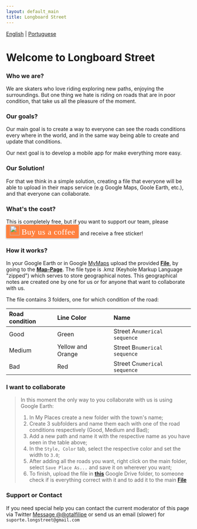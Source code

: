 ```yaml
---
layout: default_main
title: Longboard Street
---
```

[English](./index.html)  |  [Portuguese](./index_pt-Pt.html)
# Welcome to Longboard Street

### Who we are?

We are skaters who love riding exploring new paths, enjoying the surroundings. But one thing we hate is riding on roads that are in poor condition, that take us all the pleasure of the moment.

### Our goals?

Our main goal is to create a way to everyone can see the roads conditions every where in the world, and in the same way being able to create and update that conditions.

Our next goal is to develop a mobile app for make everything more easy.

### Our Solution!

For that we think in a simple solution, creating a file that everyone will be able to upload in their maps service (e.g Google Maps, Goole Earth, etc.), and that everyone can collaborate.

### What's the cost?

This is completely free, but if you want to support our team, please <style>.bmc-button img{width: 27px !important;margin-bottom: 1px !important;box-shadow: none !important;border: none !important;vertical-align: middle !important;}.bmc-button{line-height: 36px !important;height:37px !important;text-decoration: none !important;display:inline-flex !important;color:#ffffff !important;background-color:#FF813F !important;border-radius: 3px !important;border: 1px solid transparent !important;padding: 1px 9px !important;font-size: 22px !important;letter-spacing:0.6px !important;box-shadow: 0px 1px 2px rgba(190, 190, 190, 0.5) !important;-webkit-box-shadow: 0px 1px 2px 2px rgba(190, 190, 190, 0.5) !important;margin: 0 auto !important;font-family:'Cookie', cursive !important;-webkit-box-sizing: border-box !important;box-sizing: border-box !important;-o-transition: 0.3s all linear !important;-webkit-transition: 0.3s all linear !important;-moz-transition: 0.3s all linear !important;-ms-transition: 0.3s all linear !important;transition: 0.3s all linear !important;}.bmc-button:hover, .bmc-button:active, .bmc-button:focus {-webkit-box-shadow: 0px 1px 2px 2px rgba(190, 190, 190, 0.5) !important;text-decoration: none !important;box-shadow: 0px 1px 2px 2px rgba(190, 190, 190, 0.5) !important;opacity: 0.85 !important;color:#ffffff !important;}</style><link href="https://fonts.googleapis.com/css?family=Cookie" rel="stylesheet"><a class="bmc-button" target="_blank" href="https://www.buymeacoffee.com/longstreet"><img src="https://bmc-cdn.nyc3.digitaloceanspaces.com/BMC-button-images/BMC-btn-logo.svg" alt="Buy us a coffee"><span style="margin-left:5px">Buy us a coffee</span></a> and receive a free sticker!

### How it works?

In your Google Earth or in Google [MyMaps](https://www.google.com/mymaps/) upload the provided **[File](./map-page.html)**, by going to the **[Map-Page](./map-page.html)**.
The file type is .kmz (Keyhole Markup Language "zipped")
which serves to store geographical notes. This geographical notes are created one by one for us or for anyone that want to collaborate with us.

The file contains 3 folders, one for which condition of the road:

| Road condition |    Line Color    |Name                      |
|:---------------|:-----------------|:-------------------------|
|      Good      |       Green      |Street A`numerical sequence`|
|     Medium     | Yellow and Orange|Street B`numerical sequence`|
|      Bad       |        Red       |Street C`numerical sequence`|

### I want to collaborate

> In this moment the only way to you collaborate with us is using Google Earth:
> 1. In My Places create a new folder with the town's name;
> 2. Create 3 subfolders and name them each with one of the road conditions respectively (Good, Medium and Bad);
> 3. Add a new path and name it with the respective name as you have seen in the table above;
> 4. In the `Style, Color` tab, select the respective color and set the width to `3.0`;
> 5. After adding all the roads you want, right click on the main folder, select `Save Place As...` and save it on wherever you want;
> 6. To finish, upload the file in **[this](https://drive.google.com/drive/folders/1cl5e8y1r_LbsmGRDXbHvVvyDuzq1QqYB?usp=sharing)** Google Drive folder, to someone check if is everything correct with it and to add it to the main **[File](./map-page.html)**

### Support or Contact

If you need special help you can contact the current moderator of this page via Twitter <a href="https://twitter.com/messages/compose?recipient_id=4897576721&ref_src=twsrc%5Etfw" class="twitter-dm-button" data-size="large" data-screen-name="@otalfilipe" data-show-count="false">Message @@otalfilipe</a><script async src="https://platform.twitter.com/widgets.js" charset="utf-8"></script>
or send us an email (slower) for ```suporte.longstreet@gmail.com```